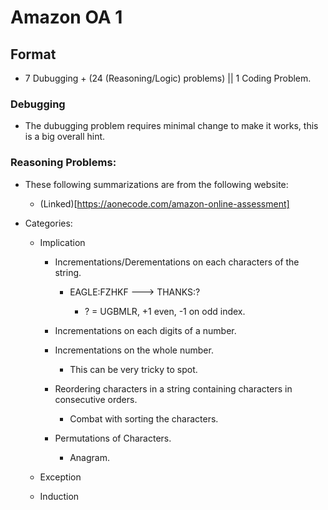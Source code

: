 # Amazon OA 1

## Format

* 7 Dubugging + (24 (Reasoning/Logic) problems) || 1 Coding Problem.

### Debugging

* The dubugging problem requires minimal change to make it works, this is a big overall hint.

### Reasoning Problems:

* These following summarizations are from the following website:
  * (Linked)[https://aonecode.com/amazon-online-assessment]

* Categories:
  * Implication

    * Incrementations/Derementations on each characters of the string.

        * EAGLE:FZHKF ---> THANKS:?

          * ? = UGBMLR, +1 even, -1 on odd index.

    * Incrementations on each digits of a number.

    * Incrementations on the whole number.

      * This can be very tricky to spot.

    * Reordering characters in a string containing characters in consecutive orders.

      * Combat with sorting the characters.

    * Permutations of Characters.

      * Anagram.

  * Exception

  * Induction